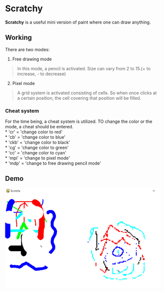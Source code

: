 # Scratchy
**Scratchy** is a useful mini version of paint where one can draw anything.

## Working
There are two modes:
1. Free drawing mode
> In this mode, a pencil is activated. Size can vary from 2 to 15.(+ to increase, - to decrease)
2. Pixel mode
> A grid system is activated consisting of cells. So when once clicks at a certain position, the cell covering that position will be filled.

### Cheat system
For the time being, a cheat system is utilized. TO change the color or the mode, a cheat should be entered.\
    * 'cr' = 'change color to red'\
    * 'cb' = 'change color to blue'\
    * 'ckb' = 'change color to black'\
    * 'cg' = 'change color to green'\
    * 'cc' = 'change color to cyan'\
    * 'mpi' = 'change to pixel mode'\
    * 'mdp' = 'change to free drawing pencil mode'

## Demo
![Demo](demo.png)
